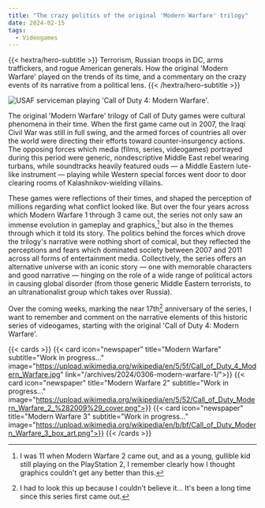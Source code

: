 ```yaml
---
title: "The crazy politics of the original 'Modern Warfare' trilogy"
date: 2024-02-15
tags:
  - Videogames
---
```


{{< hextra/hero-subtitle >}}
  Terrorism, Russian troops in DC, arms traffickers, and rogue American generals. How the original 'Modern Warfare' played on the trends of its time, and a commentary on the crazy events of its narrative from a political lens.
{{< /hextra/hero-subtitle >}}

![](https://upload.wikimedia.org/wikipedia/commons/6/6e/Pros_Vs_G.I._Joes_DVIDS207949.jpg "USAF serviceman playing 'Call of Duty 4: Modern Warfare'.")

The original 'Modern Warfare' trilogy of Call of Duty games were cultural phenomena in their time. When the first game came out in 2007, the Iraqi Civil War was still in full swing, and the armed forces of countries all over the world were directing their efforts toward counter-insurgency actions. The opposing forces which media (films, series, videogames) portrayed during this period were generic, nondescriptive Middle East rebel wearing turbans, while soundtracks heavily featured ouds — a Middle Eastern lute-like instrument — playing while Western special forces went door to door clearing rooms of Kalashnikov-wielding villains.

These games were reflections of their times, and shaped the perception of millions regarding what conflict looked like. But over the four years across which Modern Warfare 1 through 3 came out, the series not only saw an immense evolution in gameplay and graphics,[^1] but also in the themes through which it told its story. The politics behind the forces which drove the trilogy's narrative were nothing short of comical, but they reflected the perceptions and fears which dominated society between 2007 and 2011 across all forms of entertainment media. Collectively, the series offers an alternative universe with an iconic story — one with memorable characters and good narrative — hinging on the role of a wide range of political actors in causing global disorder (from those generic Middle Eastern terrorists, to an ultranationalist group which takes over Russia).

[^1]: I was 11 when Modern Warfare 2 came out, and as a young, gullible kid still playing on the PlayStation 2, I remember clearly how I thought graphics couldn't get any better than this.

Over the coming weeks, marking the near 17th[^2] anniversary of the series, I want to remember and comment on the narrative elements of this historic series of videogames, starting with the original 'Call of Duty 4: Modern Warfare'.

[^2]: I had to look this up because I couldn't believe it... It's been a long time since this series first came out.

{{< cards >}}
  {{< card icon="newspaper" title="Modern Warfare" subtitle="Work in progress..." image="https://upload.wikimedia.org/wikipedia/en/5/5f/Call_of_Duty_4_Modern_Warfare.jpg" link="/archives/2024/0306-modern-warfare-1/">}}
  {{< card icon="newspaper" title="Modern Warfare 2" subtitle="Work in progress..." image="https://upload.wikimedia.org/wikipedia/en/5/52/Call_of_Duty_Modern_Warfare_2_%282009%29_cover.png">}}
  {{< card icon="newspaper" title="Modern Warfare 3" subtitle="Work in progress..." image="https://upload.wikimedia.org/wikipedia/en/b/bf/Call_of_Duty_Modern_Warfare_3_box_art.png">}}
{{< /cards >}}
